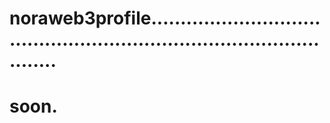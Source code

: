 # noraweb3profile..........................................................................................
# soon.
